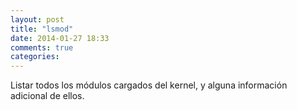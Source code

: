 ```yaml
---
layout: post
title: "lsmod"
date: 2014-01-27 18:33
comments: true
categories: 
---
```

Listar todos los módulos cargados del kernel, y alguna información adicional de ellos. 

